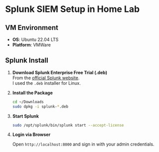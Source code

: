 # Splunk SIEM Setup in Home Lab

## VM Environment
- **OS**: Ubuntu 22.04 LTS
- **Platform**: VMWare

## Splunk Install
1. **Download Splunk Enterprise Free Trial (.deb)**  
   From the [official Splunk website](https://www.splunk.com/en_us/download/splunk-enterprise.html).  
   I used the `.deb` installer for Linux.

2. **Install the Package**
   ```bash
   cd ~/Downloads
   sudo dpkg -i splunk-*.deb

3. **Start Splunk**

    ```bash
    sudo /opt/splunk/bin/splunk start --accept-license

4. **Login via Browser**

    Open `http://localhost:8000` and sign in with your admin credentials.